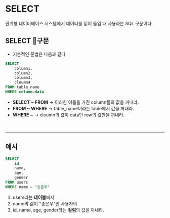 # **SELECT**
관계형 데이터베이스 시스템에서 데이터를 읽어 들일 때 사용하는 SQL 구문이다.

## **SELECT 구문**
- 기본적인 문법은 다음과 같다

~~~sql
SELECT
    column1,
    column2,
    column3,
    cloumn4
FROM table_name
WHERE column=data
~~~
- **SELECT ~ FROM** -> 이러한 이름을 가진 column들의 값을 꺼내라.
- **FROM ~ WHERE** -> table_name이라는 table에서 값을 꺼내라.
- **WHERE ~** -> cloumn의 값이 data인 row의 값만을 꺼내라.

<br>

---
## **예시**
~~~SQL
SELECT
    id,
    name,
    age,
    gender
FROM users
WHERE name = "송은우"
~~~
1. users라는 **테이블**에서
2. name의 값이 "송은우"인 사용자의
3. id, name, age, gender라는 **컬럼**의 값을 꺼내라.